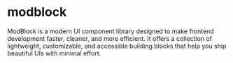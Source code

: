 # modblock
ModBlock is a modern UI component library designed to make frontend development faster, cleaner, and more efficient. It offers a collection of lightweight, customizable, and accessible building blocks that help you ship beautiful UIs with minimal effort.
